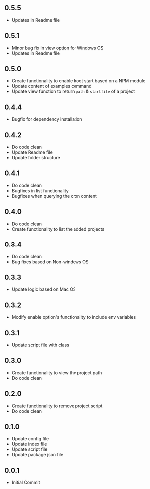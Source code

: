 ## 0.5.5

- Updates in Readme file

## 0.5.1

- Minor bug fix in view option for Windows OS
- Updates in Readme file

## 0.5.0

- Create functionality to enable boot start based on a NPM module
- Update content of examples command
- Update view function to return `path` & `startfile` of a project

## 0.4.4

- Bugfix for dependency installation

## 0.4.2

- Do code clean
- Update Readme file
- Update folder structure

## 0.4.1

- Do code clean
- Bugfixes in list functionality
- Bugfixes when querying the cron content

## 0.4.0

- Do code clean
- Create functionality to list the added projects

## 0.3.4

- Do code clean
- Bug fixes based on Non-windows OS

## 0.3.3

- Update logic based on Mac OS

## 0.3.2

- Modify enable option's functionality to include env variables

## 0.3.1

- Update script file with class

## 0.3.0

- Create functionality to view the project path
- Do code clean

## 0.2.0

- Create functionality to remove project script
- Do code clean

## 0.1.0

- Update config file
- Update index file
- Update script file
- Update package json file

## 0.0.1

- Initial Commit